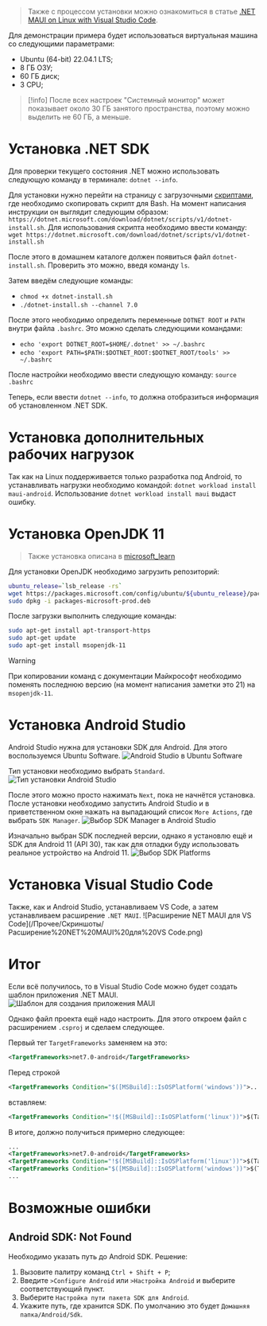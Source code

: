 > Также с процессом установки можно ознакомиться в статье [.NET MAUI on Linux with Visual Studio Code](https://techcommunity.microsoft.com/t5/educator-developer-blog/net-maui-on-linux-with-visual-studio-code/ba-p/3982195).

Для демонстрации примера будет использоваться виртуальная машина со следующими параметрами: 
* Ubuntu (64-bit) 22.04.1 LTS; 
* 8 ГБ ОЗУ;
* 60 ГБ диск; 
* 3 CPU;

> [!info]
> После всех настроек "Системный монитор" может показывает около 30 ГБ занятого пространства, поэтому можно выделить не 60 ГБ, а меньше.

# Установка .NET SDK

Для проверки текущего состояния .NET можно использовать следующую команду в терминале: 
`dotnet --info`.

Для установки нужно перейти на страницу с загрузочными [скриптами](https://dotnet.microsoft.com/en-us/download/dotnet/scripts), где необходимо скопировать скрипт для Bash. На момент написания инструкции он выглядит следующим образом: `https://dotnet.microsoft.com/download/dotnet/scripts/v1/dotnet-install.sh`. Для использования скрипта необходимо ввести команду: 
`wget https://dotnet.microsoft.com/download/dotnet/scripts/v1/dotnet-install.sh`

После этого в домашнем каталоге должен появиться файл `dotnet-install.sh`. Проверить это можно, введя команду `ls`.

Затем введём следующие команды:
* `chmod +x dotnet-install.sh`
* `./dotnet-install.sh --channel 7.0`

После этого необходимо определить переменные `DOTNET ROOT` и `PATH` внутри файла `.bashrc`. Это можно сделать следующими командами:
* `echo 'export DOTNET_ROOT=$HOME/.dotnet' >> ~/.bashrc`
* `echo 'export PATH=$PATH:$DOTNET_ROOT:$DOTNET_ROOT/tools' >> ~/.bashrc`

После настройки необходимо ввести следующую команду: `source .bashrc`

Теперь, если ввести `dotnet --info`, то должна отобразиться информация об установленном .NET SDK.

# Установка дополнительных рабочих нагрузок

Так как на Linux поддерживается только разработка под Android, то устанавливать нагрузки необходимо командой: `dotnet workload install maui-android`. Использование `dotnet workload install maui` выдаст ошибку.

# Установка OpenJDK 11

> Также установка описана в [microsoft_learn](https://learn.microsoft.com/en-us/java/openjdk/install#install-on-ubuntu)

Для установки OpenJDK необходимо загрузить репозиторий:
```bash
ubuntu_release=`lsb_release -rs`
wget https://packages.microsoft.com/config/ubuntu/${ubuntu_release}/packages-microsoft-prod.deb -O packages-microsoft-prod.deb
sudo dpkg -i packages-microsoft-prod.deb
```

После загрузки выполнить следующие команды:
```bash
sudo apt-get install apt-transport-https
sudo apt-get update
sudo apt-get install msopenjdk-11
```

> [!warning]
> При копировании команд с документации Майкрософт необходимо поменять последнюю версию (на момент написания заметки это 21) на `msopenjdk-11`.

# Установка Android Studio

Android Studio нужна для установки SDK для Android. Для этого воспользуемся Ubuntu Software. 
![Android Studio в Ubuntu Software](/Прочее/Скриншоты/Android%20Studio%20в%20Ubuntu%20Software.png)

Тип установки необходимо выбрать `Standard`.
![Тип установки Android Studio](/Прочее/Скриншоты/Тип%20установки%20Android%20Studio.png)

После этого можно просто нажимать `Next`, пока не начнётся установка. После установки необходимо запустить Android Studio и в приветственном окне нажать на выпадающий список `More Actions`, где выбрать `SDK Manager`.
![Выбор SDK Manager в Android Studio](/Прочее/Скриншоты/Выбор%20SDK%20Manager%20в%20Android%20Studio.png)

Изначально выбран SDK последней версии, однако я установлю ещё и SDK для Android 11 (API 30), так как для отладки буду использовать реальное устройство на Android 11.
![Выбор SDK Platforms](/Прочее/Скриншоты/Выбор%20SDK%20Platforms.png)

# Установка Visual Studio Code
Также, как и Android Studio, устанавливаем VS Code, а затем устанавливаем расширение `.NET MAUI`.
![Расширение NET MAUI для VS Code](/Прочее/Скриншоты/Расширение%20NET%20MAUI%20для%20VS Code.png)

# Итог
Если всё получилось, то в Visual Studio Code можно будет создать шаблон приложения .NET MAUI.
![Шаблон для создания приложения MAUI](/Прочее/Скриншоты/Шаблон%20для%20создания%20приложения%20MAUI.png)

Однако файл проекта ещё надо настроить. Для этого откроем файл с расширением `.csproj` и сделаем следующее.

Первый тег `TargetFrameworks` заменяем на это:
```xml
<TargetFrameworks>net7.0-android</TargetFrameworks>
```

Перед строкой
```xml
<TargetFrameworks Condition="$([MSBuild]::IsOSPlatform('windows'))">...</TargetFrameworks>
```
вставляем:
```xml
<TargetFrameworks Condition="!$([MSBuild]::IsOSPlatform('linux'))">$(TargetFrameworks);net7.0-android;net7.0-ios;net7.0-maccatalyst</TargetFrameworks>
```

В итоге, должно получиться примерно следующее:
```xml
...
<TargetFrameworks>net7.0-android</TargetFrameworks>
<TargetFrameworks Condition="!$([MSBuild]::IsOSPlatform('linux'))">$(TargetFrameworks);net7.0-android;net7.0-ios;net7.0-maccatalyst</TargetFrameworks>
<TargetFrameworks Condition="$([MSBuild]::IsOSPlatform('windows'))">$(TargetFrameworks);net7.0-windows10.0.19041.0</TargetFrameworks>
...
```

# Возможные ошибки
## Android SDK: Not Found
Необходимо указать путь до Android SDK. Решение:
1. Вызовите  палитру команд `Ctrl + Shift + P`;
2. Введите `>Configure Android` или `>Настройка Android` и выберите соответствующий пункт.
3. Выберите `Настройка пути пакета SDK для Android`.
4. Укажите путь, где хранится SDK. По умолчанию это будет `Домашняя папка/Android/Sdk`.